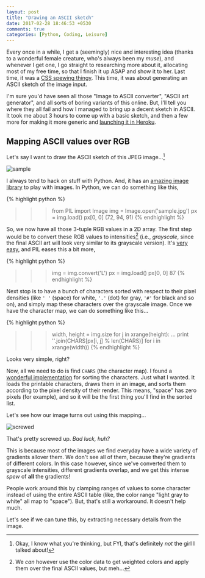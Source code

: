 ```yaml
---
layout: post
title: "Drawing an ASCII sketch"
date: 2017-02-28 18:46:53 +0530
comments: true
categories: [Python, Coding, Leisure]
---
```


Every once in a while, I get a (seemingly) nice and interesting idea (thanks to a wonderful female creature, who's always been my *muse*), and whenever I get one, I go straight to researching more about it, allocating most of my free time, so that I finish it up ASAP and show it to her. Last time, it was a [CSS spewing thingy](https://github.com/Wafflespeanut/AISH). This time, it was about generating an ASCII sketch of the image input.

I'm sure you'd have seen all those "Image to ASCII converter", "ASCII art generator", and all sorts of boring variants of this online. But, I'll tell you where they all fail and how I managed to bring up a decent sketch in ASCII. It took me about 3 hours to come up with a basic sketch, and then a few more for making it more generic and [launching it in Heroku](https://ascii-gen.herokuapp.com/).

<!-- more -->

## Mapping ASCII values over RGB

Let's say I want to draw the ASCII sketch of this JPEG image...[^1]

![sample](/images/ascii/sample.jpg)

I always tend to hack on stuff with Python. And, it has an [amazing image library](https://en.wikipedia.org/wiki/Python_Imaging_Library) to play with images. In Python, we can do something like this,

{% highlight python %}
>>> from PIL import Image
>>> img = Image.open('sample.jpg')
>>> px = img.load()
>>> px[0, 0]
(72, 94, 91)
{% endhighlight %}

So, we now have all those 3-tuple RGB values in a 2D array. The first step would be to convert these RGB values to intensities[^2] (i.e., *grayscale*, since the final ASCII art will look very similar to its grayscale version). It's [very easy](https://en.wikipedia.org/wiki/Grayscale#Luma_coding_in_video_systems), and PIL eases this a bit more,

{% highlight python %}
>>> img = img.convert('L')
>>> px = img.load()
>>> px[0, 0]
87
{% endhighlight %}

Next stop is to have a bunch of characters sorted with respect to their pixel densities (like `' '` (space) for white, `'.'` (dot) for gray, `'#'` for black and so on), and simply map these characters over the grayscale image. Once we have the character map, we can do something like this...

{% highlight python %}
>>> width, height = img.size
>>> for j in xrange(height):
...     print ''.join(CHARS[px[i, j] % len(CHARS)] for i in xrange(width))
{% endhighlight %}

Looks very simple, right?

Now, all we need to do is find `CHARS` (the character map). I found a [wonderful implementation](https://github.com/ajalt/pyasciigen/blob/48a5e5ffa5d2ab28637a4724e5b1ce0609b982dd/asciigen.py#L84) for sorting the characters. Just what I wanted. It loads the printable characters, draws them in an image, and sorts them according to the pixel density of their render. This means, "space" has zero pixels (for example), and so it will be the first thing you'll find in the sorted list.

Let's see how our image turns out using this mapping...

![screwed](/images/ascii/screwed.png)

That's pretty screwed up. *Bad luck, huh?*

This is because most of the images we find everyday have a wide variety of gradients allover them. We don't see all of them, because they're gradients of different colors. In this case however, since we've converted them to grayscale intensities, different gradients overlap, and we get this intense *spew* of **all** the gradients!

People work around this by clamping ranges of values to some character instead of using the entire ASCII table (like, the color range "light gray to white" all map to "space"). But, that's still a workaround. It doesn't help much.

Let's see if we can tune this, by extracting necessary details from the image.


[^1]: Okay, I know what you're thinking, but FYI, that's definitely *not* the girl I talked about!

[^2]: We *can* however use the color data to get weighted colors and apply them over the final ASCII values, but meh...
